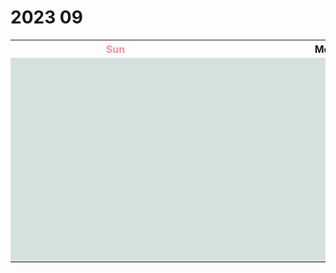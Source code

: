 <h1>2023 09</h1>

<table>
  <tr>
    <th style="width: 20rem; min-width: 20rem; max-width: 20rem; text-align: center; color: #FF8E99"> Sun </th>
    <th style="width: 20rem; min-width: 20rem; max-width: 20rem; text-align: center;"> Mon </th>
    <th style="width: 20rem; min-width: 20rem; max-width: 20rem; text-align: center;"> Tue </th>
    <th style="width: 20rem; min-width: 20rem; max-width: 20rem; text-align: center;"> Wed </th>
    <th style="width: 20rem; min-width: 20rem; max-width: 20rem; text-align: center;"> Thu </th>
    <th style="width: 20rem; min-width: 20rem; max-width: 20rem; text-align: center;"> Fri </th>
    <th style="width: 20rem; min-width: 20rem; max-width: 20rem; text-align: center; color: #FF8E99"> Sat </th>
  </tr>
  <tr style="height: 20rem;">
    <td class="-" colspan="3" style="background: #D5E1DF;">
    </td>
    <td class="2023-09-27">
      <div style="height: 20rem; display: flex; flex-direction: column;">
        <h2 style="text-align: center">27</h2>
        <label><input type="checkbox" checked>[11:10] 폴더 정리</label>
        <label><input type="checkbox" checked>[14:13] 캘린더 시트 만들기</label>
        <label><input type="checkbox" checked>[22:37] 포트폴리오 사이트 - 섹션 2</label>
        <div style="flex-grow: 1;"></div>
        <label style="width: 120%; border-radius: 1rem; background: #A3B6C9; color: white">&nbsp; 포트폴리오 사이트</label>
      </div>
    </td>
    <td class="2023-09-28">
      <div style="height: 20rem; display: flex; flex-direction: column;">
        <h2 style="text-align: center; color: red;">28</h2>
        <label><input type="checkbox" checked>[12:30] 개꿀잠</label>
        <label><input type="checkbox" checked>[16:00 ~ 17:47] 개같이 놈</label>
        <label><input type="checkbox" checked>[00:00 ~ 수면] FGO 플레이</label>
        <div style="flex-grow: 1;"></div>
        <label style="width: 120%; border-radius: 1rem; background: #A3B6C9; color: white">&nbsp;</label>
      </div>
    </td>
    <td class="2023-09-29">
      <div style="height: 20rem; display: flex; flex-direction: column;">
        <h2 style="text-align: center; color: red;">29</h2>
        <label><input type="checkbox" c hecked>[07:30] 모닝 커피 & 음악 타임</label>
        <label><input type="checkbox" checked>[08:00] 샤워</label>
        <label><input type="checkbox" c hecked>알고리즘 풀이</label>
        <label><input type="checkbox" c hecked>포트폴리오 사이트 끝내기</label>
        <div style="flex-grow: 1;"></div>
        <label style="width: 120%; margin-top: 0.2rem; border-radius: 1rem; background: #A3B6C9; color: white">&nbsp;</label>
      </div>
    </td>
    <td class="2023-09-30">
      <div style="height: 20rem; display: flex; flex-direction: column;">
        <h2 style="text-align: center; color: red;">30</h2>
        <label><input type="checkbox" checked>[10:00] 모닝 커피 & 음악 타임</label>
        <label><input type="checkbox" checked>[13:00] 점심 식사</label>
        <label><input type="checkbox" checked>[21:46] 포트폴리오 사이트 섹션1</label>
        <label><input type="checkbox" c hecked>알고리즘 풀이</label>
        <div style="flex-grow: 1;"></div>
        <label style="width: 120%; margin-top: 0.2rem; border-radius: 1rem; background: #A3B6C9; color: white">&nbsp;</label>
      </div>
    </td>

  </tr>
</table>
